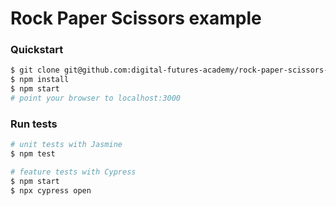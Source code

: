 # Rock Paper Scissors example

### Quickstart

```sh
$ git clone git@github.com:digital-futures-academy/rock-paper-scissors-example.git && cd rock-paper-scissors-example
$ npm install
$ npm start
# point your browser to localhost:3000
```

### Run tests

```sh
# unit tests with Jasmine
$ npm test

# feature tests with Cypress
$ npm start
$ npx cypress open
```

